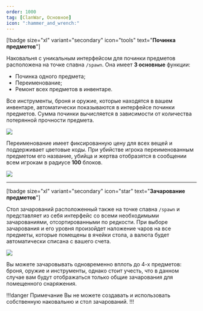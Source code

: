 ```yaml
---
order: 1000
tag: [ClanWar, Основное]
icon: ":hammer_and_wrench:"
---
```

[!badge size="xl" variant="secondary" icon="tools" text="**Починка предметов**"]

Наковальня с уникальным интерфейсом для починки предметов расположена на точке спавна `/spawn`. Она имеет **3 основные** функции: 

- Починка одного предмета; 
- Переименование; 
- Ремонт всех предметов в инвентаре. 

Все инструменты, броня и оружие, которые находятся в вашем инвентаре, автоматически показываются в интерфейсе починки предметов. Сумма починки вычисляется в зависимости от количества потерянной прочности предмета. 

![](https://imgur.com/y2u4FzC.png) 

Переименование имеет фиксированную цену для всех вещей и поддерживает цветовые коды. 
При убийстве игрока переименованным предметом его название, убийца и жертва отобразятся в сообщении всем игрокам в радиусе **100** блоков.

![](https://imgur.com/XOJXuvd.png)

------------

[!badge size="xl" variant="secondary" icon="star" text="**Зачарование предметов**"]

Стол зачарований расположенный также на точке спавна `/spawn` и представляет из себя интерфейс со всеми необходимыми зачарованиями, отсортированными по редкости. При выборе зачарования и его уровня произойдет наложение чаров на все предметы, которые помещены в ячейки стола, а валюта будет автоматически списана с вашего счета.

![](https://imgur.com/ml7q3k1.png)

Вы можете зачаровывать одновременно вплоть до 4-х предметов: броня, оружие и инструменты, однако стоит учесть, что в данном случае вам будут отображаться только общие зачарования для помещенного снаряжения.

!!!danger Примечание
Вы не можете создавать и использовать собственную наковальню и стол зачарований.
!!! 